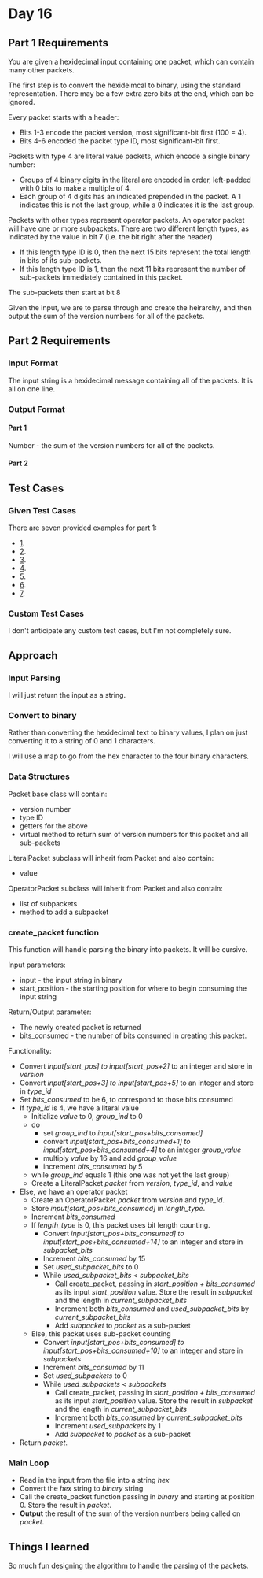 # Day 16 #

## Part 1 Requirements ##

You are given a hexidecimal input containing one packet, which can contain many other packets.

The first step is to convert the hexideimcal to binary, using the standard representation. There may be a few extra zero bits at the end, which can be ignored.

Every packet starts with a header:
- Bits 1-3 encode the packet version, most significant-bit first (100 = 4).
- Bits 4-6 encoded the packet type ID, most significant-bit first.

Packets with type 4 are literal value packets, which encode a single binary number:
- Groups of 4 binary digits in the literal are encoded in order, left-padded with 0 bits to make a multiple of 4.
- Each group of 4 digits has an indicated prepended in the packet. A 1 indicates this is not the last group, while a 0 indicates it is the last group.

Packets with other types represent operator packets. An operator packet will have one or more subpackets.
There are two different length types, as indicated by the value in bit 7 (i.e. the bit right after the header)
- If this length type ID is 0, then the next 15 bits represent the total length in bits of its sub-packets.
- If this length type ID is 1, then the next 11 bits represent the number of sub-packets immediately contained in this packet.

The sub-packets then start at bit 8

Given the input, we are to parse through and create the heirarchy, and then output the sum of the version numbers for all of the packets.

## Part 2 Requirements ##

### Input Format ###

The input string is a hexidecimal message containing all of the packets. It is all on one line.

### Output Format ###

#### Part 1 ####

Number - the sum of the version numbers for all of the packets.

#### Part 2 ####


## Test Cases ##

### Given Test Cases ###

There are seven provided examples for part 1:
- [1](../data/test_cases/day16_test1.txt).
- [2](../data/test_cases/day16_test2.txt).
- [3](../data/test_cases/day16_test3.txt).
- [4](../data/test_cases/day16_test4.txt).
- [5](../data/test_cases/day16_test5.txt).
- [6](../data/test_cases/day16_test6.txt).
- [7](../data/test_cases/day16_test7.txt).

### Custom Test Cases ###

I don't anticipate any custom test cases, but I'm not completely sure.

## Approach ##

### Input Parsing ###

I will just return the input as a string.

### Convert to binary ###

Rather than converting the hexidecimal text to binary values, I plan on just converting it to a string of 0 and 1 characters.

I will use a map to go from the hex character to the four binary characters.

### Data Structures ###

Packet base class will contain:
- version number
- type ID
- getters for the above
- virtual method to return sum of version numbers for this packet and all sub-packets

LiteralPacket subclass will inherit from Packet and also contain:
- value

OperatorPacket subclass will inherit from Packet and also contain:
- list of subpackets
- method to add a subpacket

### create_packet function ###

This function will handle parsing the binary into packets. It will be cursive.

Input parameters:
- input - the input string in binary
- start_position - the starting position for where to begin consuming the input string

Return/Output parameter:
- The newly created packet is returned
- bits_consumed - the number of bits consumed in creating this packet.

Functionality:
- Convert *input[start_pos] to input[start_pos+2]* to an integer and store in *version*
- Convert *input[start_pos+3] to input[start_pos+5]* to an integer and store in *type_id*
- Set *bits_consumed* to be 6, to correspond to those bits consumed
- If *type_id* is 4, we have a literal value
    - Initialize *value* to 0, *group_ind* to 0
    - do
        - set *group_ind* to *input[start_pos+bits_consumed]*
        - convert *input[start_pos+bits_consumed+1] to input[start_pos+bits_consumed+4]* to an integer *group_value*
        - multiply *value* by 16 and add *group_value*
        - increment *bits_consumed* by 5
    - while *group_ind* equals 1 (this one was not yet the last group)
    - Create a LiteralPacket *packet* from *version*, *type_id*, and *value*
- Else, we have an operator packet
    - Create an OperatorPacket *packet* from *version* and *type_id*.
    - Store *input[start_pos+bits_consumed]* in *length_type*.
    - Increment *bits_consumed*
    - If *length_type* is 0, this packet uses bit length counting.
        - Convert *input[start_pos+bits_consumed] to input[start_pos+bits_consumed+14]* to an integer and store in *subpacket_bits*
        - Increment *bits_consumed* by 15
        - Set *used_subpacket_bits* to 0
        - While *used_subpacket_bits* < *subpacket_bits*
            - Call create_packet, passing in *start_position + bits_consumed* as its input *start_position* value. 
              Store the result in *subpacket* and the length in *current_subpacket_bits*
            - Increment both *bits_consumed* and *used_subpacket_bits* by *current_subpacket_bits*
            - Add *subpacket* to *packet* as a sub-packet
    - Else, this packet uses sub-packet counting
        - Convert *input[start_pos+bits_consumed] to input[start_pos+bits_consumed+10]* to an integer and store in *subpackets*
        - Increment *bits_consumed* by 11
        - Set *used_subpackets* to 0
        - While *used_subpackets* < *subpackets*
            - Call create_packet, passing in *start_position + bits_consumed* as its input *start_position* value. 
              Store the result in *subpacket* and the length in *current_subpacket_bits*
            - Increment both *bits_consumed* by *current_subpacket_bits*
            - Increment *used_subpackets* by 1
            - Add *subpacket* to *packet* as a sub-packet
- Return *packet*.

### Main Loop ###

- Read in the input from the file into a string *hex*
- Convert the *hex* string to *binary* string
- Call the create_packet function passing in *binary* and starting at position 0. Store the result in *packet*.
- **Output** the result of the sum of the version numbers being called on *packet*.

## Things I learned ##

So much fun designing the algorithm to handle the parsing of the packets.

